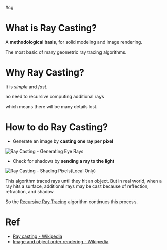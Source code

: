 #cg
# What is Ray Casting?

A **methodological basis**, for solid modeling and image rendering.

The most basic of many geometric ray tracing algorithms.


# Why Ray Casting?

It is *simple* and *fast*.

no need to recursive computing additional rays

which means there will be many details lost.

# How to do Ray Casting?

- Generate an image by **casting one ray per pixel**

![Ray Casting - Generating Eye Rays](Ray%20Casting%20-%20Generating%20Eye%20Rays.png)


- Check for shadows by **sending a ray to the light**

![Ray Casting - Shading Pixels(Local Only)](Ray%20Casting%20-%20Shading%20Pixels(Local%20Only).png)

This algorithm traced rays until they hit an object. But in real world, when a ray hits a surface, additional rays may be cast because of reflection, refraction, and shadow.

So the [Recursive Ray Tracing](Recursive%20Ray%20Tracing.md) algorithm continues this process.

# Ref

- [Ray casting - Wikipedia](https://en.wikipedia.org/wiki/Ray_casting)
- [Image and object order rendering - Wikipedia](https://en.wikipedia.org/wiki/Image_and_object_order_rendering)

